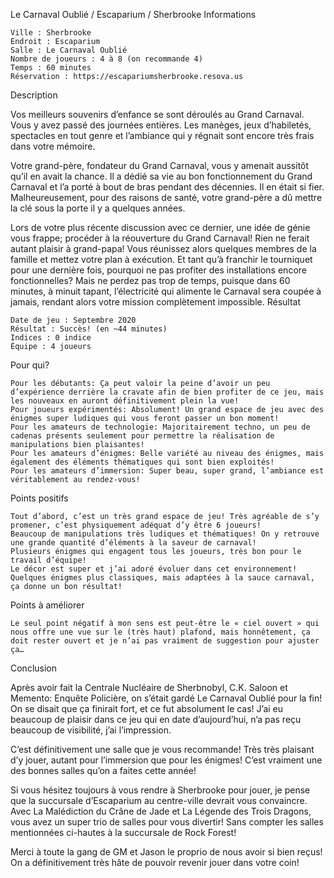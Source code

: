 
Le Carnaval Oublié / Escaparium / Sherbrooke
Informations

    Ville : Sherbrooke
    Endroit : Escaparium
    Salle : Le Carnaval Oublié
    Nombre de joueurs : 4 à 8 (on recommande 4)
    Temps : 60 minutes
    Réservation : https://escapariumsherbrooke.resova.us

 
Description

Vos meilleurs souvenirs d’enfance se sont déroulés au Grand Carnaval. Vous y avez passé des journées entières. Les manèges, jeux d’habiletés, spectacles en tout genre et l’ambiance qui y régnait sont encore très frais dans votre mémoire.

Votre grand-père, fondateur du Grand Carnaval, vous y amenait aussitôt qu’il en avait la chance. Il a dédié sa vie au bon fonctionnement du Grand Carnaval et l’a porté à bout de bras pendant des décennies. Il en était si fier. Malheureusement, pour des raisons de santé, votre grand-père a dû mettre la clé sous la porte il y a quelques années.

Lors de votre plus récente discussion avec ce dernier, une idée de génie vous frappe; procéder à la réouverture du Grand Carnaval! Rien ne ferait autant plaisir à grand-papa! Vous réunissez alors quelques membres de la famille et mettez votre plan à exécution. Et tant qu’à franchir le tourniquet pour une dernière fois, pourquoi ne pas profiter des installations encore fonctionnelles? Mais ne perdez pas trop de temps, puisque dans 60 minutes, à minuit tapant, l’électricité qui alimente le Carnaval sera coupée à jamais, rendant alors votre mission complètement impossible.
Résultat

    Date de jeu : Septembre 2020
    Résultat : Succès! (en ~44 minutes)
    Indices : 0 indice
    Équipe : 4 joueurs

Pour qui?

    Pour les débutants: Ça peut valoir la peine d’avoir un peu d’expérience derrière la cravate afin de bien profiter de ce jeu, mais les nouveaux en auront définitivement plein la vue!
    Pour joueurs expérimentés: Absolument! Un grand espace de jeu avec des énigmes super ludiques qui vous feront passer un bon moment!
    Pour les amateurs de technologie: Majoritairement techno, un peu de cadenas présents seulement pour permettre la réalisation de manipulations bien plaisantes!
    Pour les amateurs d’énigmes: Belle variété au niveau des énigmes, mais également des éléments thématiques qui sont bien exploités!
    Pour les amateurs d’immersion: Super beau, super grand, l’ambiance est véritablement au rendez-vous!

 Points positifs

    Tout d’abord, c’est un très grand espace de jeu! Très agréable de s’y promener, c’est physiquement adéquat d’y être 6 joueurs!
    Beaucoup de manipulations très ludiques et thématiques! On y retrouve une grande quantité d’éléments à la saveur de carnaval!
    Plusieurs énigmes qui engagent tous les joueurs, très bon pour le travail d’équipe!
    Le décor est super et j’ai adoré évoluer dans cet environnement!
    Quelques énigmes plus classiques, mais adaptées à la sauce carnaval, ça donne un bon résultat!

Points à améliorer

    Le seul point négatif à mon sens est peut-être le « ciel ouvert » qui nous offre une vue sur le (très haut) plafond, mais honnêtement, ça doit rester ouvert et je n’ai pas vraiment de suggestion pour ajuster ça…

Conclusion

Après avoir fait la Centrale Nucléaire de Sherbnobyl, C.K. Saloon et Memento: Enquête Policière, on s’était gardé Le Carnaval Oublié pour la fin! On se disait que ça finirait fort, et ce fut absolument le cas! J’ai eu beaucoup de plaisir dans ce jeu qui en date d’aujourd’hui, n’a pas reçu beaucoup de visibilité, j’ai l’impression.

C’est définitivement une salle que je vous recommande! Très très plaisant d’y jouer, autant pour l’immersion que pour les énigmes! C’est vraiment une des bonnes salles qu’on a faites cette année!

Si vous hésitez toujours à vous rendre à Sherbrooke pour jouer, je pense que la succursale d’Escaparium au centre-ville devrait vous convaincre. Avec La Malédiction du Crâne de Jade et La Légende des Trois Dragons, vous avez un super trio de salles pour vous divertir! Sans compter les salles mentionnées ci-hautes à la succursale de Rock Forest!

Merci à toute la gang de GM et Jason le proprio de nous avoir si bien reçus! On a définitivement très hâte de pouvoir revenir jouer dans votre coin!
